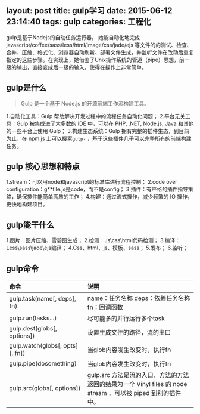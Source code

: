 layout: post
title: gulp学习
date: 2015-06-12 23:14:40
tags: gulp
categories: 工程化
---
gulp是基于Nodejs的自动任务运行器， 她能自动化地完成 javascript/coffee/sass/less/html/image/css/jade/ejs 等文件的的测试、检查、合并、压缩、格式化、浏览器自动刷新、部署文件生成，并监听文件在改动后重复指定的这些步骤。在实现上，她借鉴了Unix操作系统的管道（pipe）思想，前一级的输出，直接变成后一级的输入，使得在操作上非常简单。
<!--more-->

## gulp是什么

> Gulp 是一个基于 Node.js 的开源前端工作流构建工具。

1.自动化工具：Gulp 帮助解决开发过程中的流程任务自动化问题；
2.平台无关工具：Gulp 被集成进了大多数的 IDE 中，可以在 PHP, .NET, Node.js, Java 和其他的一些平台上使用 Gulp；
3.构建生态系统：Gulp 拥有完整的插件生态，到目前为止，在 npm.js 上可以搜索`gulp-` ，基于这些插件几乎可以完整所有的前端构建任务。

## gulp 核心思想和特点

1.stream：可以用node和javascript的标准库进行流程控制；
2.code over configuration：g**file.js是code，而不是config；
3.插件：有严格的插件指导策略，确保插件能简单高质的工作；
4.构建：通过流式操作，减少频繁的 IO 操作，更快地构建项目。

## gulp能干什么

1.图片：图片压缩、雪碧图生成；
2.检测：Js\css\html代码检测；
3.编译：Less\sass\jade\ejs编译；
4.Css、html、js、模板、sass；
5.发布；
6.监听；

## gulp命令
|命令     | 说明 |
| :------------- | :-----------|
|gulp.task(name[, deps], fn)  | name：任务名称 deps：依赖任务名称 fn：回调函数 |
|gulp.run(tasks...)  | 尽可能多的并行运行多个task |
|gulp.dest(globs[, options]) | 设置生成文件的路径，流的出口 |
|gulp.watch(globs[, opts][, fn])| 当glob内容发生改变时，执行fn |
|gulp.pipe(dosomething) | 当glob内容发生改变时，执行fn |
|gulp.src(globs[, options]) | gulp.src 方法是流的入口，方法的方法返回的结果为一个 Vinyl files 的 node stream ，可以被 piped 到别的插件中。 |
